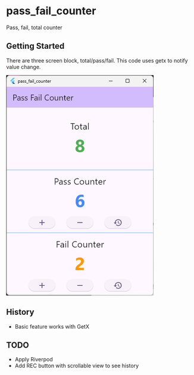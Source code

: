# pass_fail_counter

Pass, fail, total counter

## Getting Started

There are three screen block, total/pass/fail.
This code uses getx to notify value change.

![Screen](pass_fail_counter.png)

## History

- Basic feature works with GetX

## TODO

- Apply Riverpod
- Add REC button with scrollable view to see history
